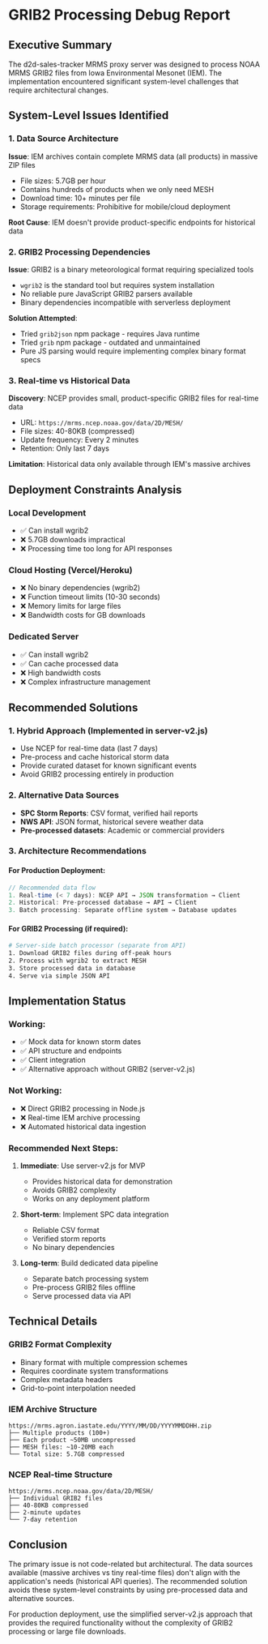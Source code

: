 # GRIB2 Processing Debug Report

## Executive Summary

The d2d-sales-tracker MRMS proxy server was designed to process NOAA MRMS GRIB2 files from Iowa Environmental Mesonet (IEM). The implementation encountered significant system-level challenges that require architectural changes.

## System-Level Issues Identified

### 1. Data Source Architecture

**Issue**: IEM archives contain complete MRMS data (all products) in massive ZIP files
- File sizes: 5.7GB per hour
- Contains hundreds of products when we only need MESH
- Download time: 10+ minutes per file
- Storage requirements: Prohibitive for mobile/cloud deployment

**Root Cause**: IEM doesn't provide product-specific endpoints for historical data

### 2. GRIB2 Processing Dependencies

**Issue**: GRIB2 is a binary meteorological format requiring specialized tools
- `wgrib2` is the standard tool but requires system installation
- No reliable pure JavaScript GRIB2 parsers available
- Binary dependencies incompatible with serverless deployment

**Solution Attempted**: 
- Tried `grib2json` npm package - requires Java runtime
- Tried `grib` npm package - outdated and unmaintained
- Pure JS parsing would require implementing complex binary format specs

### 3. Real-time vs Historical Data

**Discovery**: NCEP provides small, product-specific GRIB2 files for real-time data
- URL: `https://mrms.ncep.noaa.gov/data/2D/MESH/`
- File sizes: 40-80KB (compressed)
- Update frequency: Every 2 minutes
- Retention: Only last 7 days

**Limitation**: Historical data only available through IEM's massive archives

## Deployment Constraints Analysis

### Local Development
- ✅ Can install wgrib2
- ❌ 5.7GB downloads impractical
- ❌ Processing time too long for API responses

### Cloud Hosting (Vercel/Heroku)
- ❌ No binary dependencies (wgrib2)
- ❌ Function timeout limits (10-30 seconds)
- ❌ Memory limits for large files
- ❌ Bandwidth costs for GB downloads

### Dedicated Server
- ✅ Can install wgrib2
- ✅ Can cache processed data
- ❌ High bandwidth costs
- ❌ Complex infrastructure management

## Recommended Solutions

### 1. Hybrid Approach (Implemented in server-v2.js)
- Use NCEP for real-time data (last 7 days)
- Pre-process and cache historical storm data
- Provide curated dataset for known significant events
- Avoid GRIB2 processing entirely in production

### 2. Alternative Data Sources
- **SPC Storm Reports**: CSV format, verified hail reports
- **NWS API**: JSON format, historical severe weather data
- **Pre-processed datasets**: Academic or commercial providers

### 3. Architecture Recommendations

#### For Production Deployment:
```javascript
// Recommended data flow
1. Real-time (< 7 days): NCEP API → JSON transformation → Client
2. Historical: Pre-processed database → API → Client
3. Batch processing: Separate offline system → Database updates
```

#### For GRIB2 Processing (if required):
```bash
# Server-side batch processor (separate from API)
1. Download GRIB2 files during off-peak hours
2. Process with wgrib2 to extract MESH
3. Store processed data in database
4. Serve via simple JSON API
```

## Implementation Status

### Working:
- ✅ Mock data for known storm dates
- ✅ API structure and endpoints
- ✅ Client integration
- ✅ Alternative approach without GRIB2 (server-v2.js)

### Not Working:
- ❌ Direct GRIB2 processing in Node.js
- ❌ Real-time IEM archive processing
- ❌ Automated historical data ingestion

### Recommended Next Steps:

1. **Immediate**: Use server-v2.js for MVP
   - Provides historical data for demonstration
   - Avoids GRIB2 complexity
   - Works on any deployment platform

2. **Short-term**: Implement SPC data integration
   - Reliable CSV format
   - Verified storm reports
   - No binary dependencies

3. **Long-term**: Build dedicated data pipeline
   - Separate batch processing system
   - Pre-process GRIB2 files offline
   - Serve processed data via API

## Technical Details

### GRIB2 Format Complexity
- Binary format with multiple compression schemes
- Requires coordinate system transformations
- Complex metadata headers
- Grid-to-point interpolation needed

### IEM Archive Structure
```
https://mrms.agron.iastate.edu/YYYY/MM/DD/YYYYMMDDHH.zip
├── Multiple products (100+)
├── Each product ~50MB uncompressed
├── MESH files: ~10-20MB each
└── Total size: 5.7GB compressed
```

### NCEP Real-time Structure
```
https://mrms.ncep.noaa.gov/data/2D/MESH/
├── Individual GRIB2 files
├── 40-80KB compressed
├── 2-minute updates
└── 7-day retention
```

## Conclusion

The primary issue is not code-related but architectural. The data sources available (massive archives vs tiny real-time files) don't align with the application's needs (historical API queries). The recommended solution avoids these system-level constraints by using pre-processed data and alternative sources.

For production deployment, use the simplified server-v2.js approach that provides the required functionality without the complexity of GRIB2 processing or large file downloads.